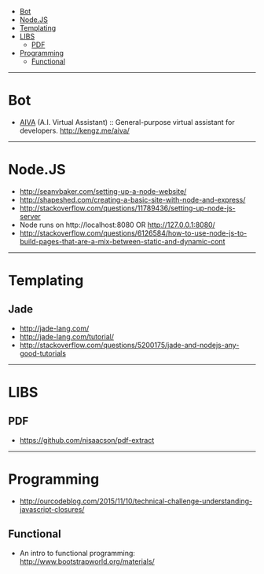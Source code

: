 + [Bot](#bot)
+ [Node.JS](#node.js)
+ [Templating](#templating)
+ [LIBS](#libs)
   + [PDF](#pdf)
+ [Programming](#programming)
   + [Functional](#functional)

----

# Bot
+ [AIVA](https://github.com/kkengz/aiva) (A.I. Virtual Assistant) :: General-purpose virtual assistant for developers. http://kengz.me/aiva/ 

----

# Node.JS
+ http://seanvbaker.com/setting-up-a-node-website/
+ http://shapeshed.com/creating-a-basic-site-with-node-and-express/
+ http://stackoverflow.com/questions/11789436/setting-up-node-js-server
+ Node runs on http://localhost:8080 OR http://127.0.0.1:8080/
+ http://stackoverflow.com/questions/6126584/how-to-use-node-js-to-build-pages-that-are-a-mix-between-static-and-dynamic-cont

----

# Templating
## Jade
+ http://jade-lang.com/
+ http://jade-lang.com/tutorial/ 
+ http://stackoverflow.com/questions/5200175/jade-and-nodejs-any-good-tutorials

----

# LIBS
## PDF 
+ https://github.com/nisaacson/pdf-extract

----

# Programming
+ http://ourcodeblog.com/2015/11/10/technical-challenge-understanding-javascript-closures/

## Functional
+ An intro to functional programming: http://www.bootstrapworld.org/materials/ 

